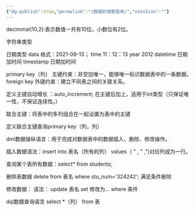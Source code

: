 ```yaml
---
{"dg-publish":true,"permalink":"/数据的增删查改/","noteIcon":""}
---
```



decimmal(10,2):表示数值一共有10位，小数位有2位。

字符串类型

日期类型
data  格式：2021-09-13；
time 11：12：13
year  2012
datetime   日期加时间
timestamp  日期加时间

primary key（列）  主键约束：非空加唯一，能够唯一标识数据表中的一条数据。
foreign key 外键约束：建立不同表之间的关联关系。

定义主键自动增长 ：auto_increment;
在主键后加上，适用于int类型（只保证唯一性，不保证连续性。）

联合主键：将表中的多列组合在一起设置为表中的主键

定义联合主键查询primary key（列，列）

dml数据操纵语言：用于完成对数据表中的数据插入、删除、修改操作。

插入数据语法：insert into 表名（所有的列）
values（  " ,  "  ,")对应列成为一行。

查询某个表所有数据：select* from students;

删除表数据
delete from 表名  where stu_num='324242';
满足条件删除


修改数据：
语法： update  表名 set 修改为... where  条件

dql数据查询语言
select *（列） from 表